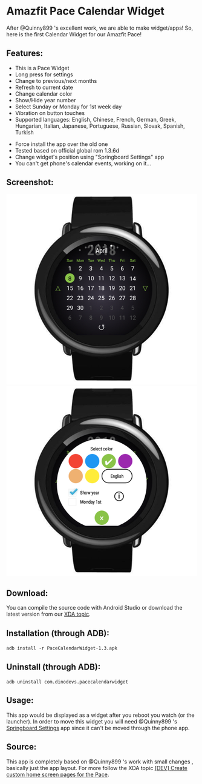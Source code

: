 # Amazfit Pace Calendar Widget

After @Quinny899 's excellent work, we are able to make widget/apps! So, here is the first Calendar Widget for our Amazfit Pace!

## Features:
- This is a Pace Widget
- Long press for settings
- Change to previous/next months
- Refresh to current date
- Change calendar color
- Show/Hide year number
- Select Sunday or Monday for 1st week day
- Vibration on button touches
- Supported languages: English, Chinese, French, German, Greek, Hungarian, Italian, Japanese, Portuguese, Russian, Slovak, Spanish, Turkish

* Force install the app over the old one
* Tested based on official global rom 1.3.6d
* Change widget's position using "Springboard Settings" app
* You can't get phone's calendar events, working on it...

## Screenshot:
![Amazfit Pace Calendar Widget v1.3](https://raw.githubusercontent.com/GreatApo/AmazfitPaceCalendarWidget/master/other%20files/com.dinodevs.pacecalendarwidget-1.3.png)
![Amazfit Pace Calendar Widget v1.3](https://raw.githubusercontent.com/GreatApo/AmazfitPaceCalendarWidget/master/other%20files/com.dinodevs.pacecalendarwidget-1.3-settings.png)

## Download:
You can compile the source code with Android Studio or download the latest version from our [XDA topic](https://forum.xda-developers.com/smartwatch/amazfit/app-widget-calendar-pace-t3751889).

## Installation (through ADB):
`adb install -r PaceCalendarWidget-1.3.apk`

## Uninstall (through ADB):
`adb uninstall com.dinodevs.pacecalendarwidget`

## Usage:
This app would be displayed as a widget after you reboot you watch (or the launcher). In order to move this widget you will need @Quinny899 's [Springboard Settings](https://forum.xda-developers.com/smartwatch/amazfit/app-springboard-settings-pace-rearrange-t3748651) app since it can't be moved through the phone app.

## Source:
This app is completely based on @Quinny899 's work with small changes , basically just the app layout. For more follow the XDA topic [[DEV] Create custom home screen pages for the Pace](https://forum.xda-developers.com/smartwatch/amazfit/dev-create-custom-home-screen-pages-pace-t3751731).
